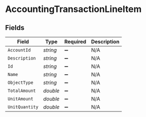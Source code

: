 # AccountingTransactionLineItem


## Fields

| Field              | Type               | Required           | Description        |
| ------------------ | ------------------ | ------------------ | ------------------ |
| `AccountId`        | *string*           | :heavy_minus_sign: | N/A                |
| `Description`      | *string*           | :heavy_minus_sign: | N/A                |
| `Id`               | *string*           | :heavy_minus_sign: | N/A                |
| `Name`             | *string*           | :heavy_minus_sign: | N/A                |
| `ObjectType`       | *string*           | :heavy_minus_sign: | N/A                |
| `TotalAmount`      | *double*           | :heavy_minus_sign: | N/A                |
| `UnitAmount`       | *double*           | :heavy_minus_sign: | N/A                |
| `UnitQuantity`     | *double*           | :heavy_minus_sign: | N/A                |